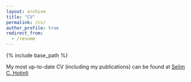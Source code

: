 ```yaml
---
layout: archive
title: "CV"
permalink: /cv/
author_profile: true
redirect_from:
  - /resume
---
```


{% include base_path %}

My most up-to-date CV (including my publications) can be found at [Selim C. Hotinli](https://github.com/selimhotinli/selimhotinli.github.io/SelimC_Hotinli_CV_Dec_ref.pdf)
